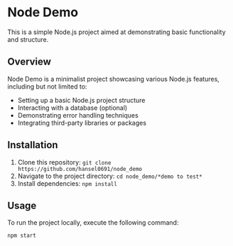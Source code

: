 
# Node Demo

This is a simple Node.js project aimed at demonstrating basic functionality and structure.

## Overview

Node Demo is a minimalist project showcasing various Node.js features, including but not limited to:

- Setting up a basic Node.js project structure
- Interacting with a database (optional)
- Demonstrating error handling techniques
- Integrating third-party libraries or packages

## Installation

1. Clone this repository: `git clone https://github.com/hansel0691/node_demo`
2. Navigate to the project directory: `cd node_demo/*demo to test*`
3. Install dependencies: `npm install`

## Usage

To run the project locally, execute the following command:

```bash
npm start

